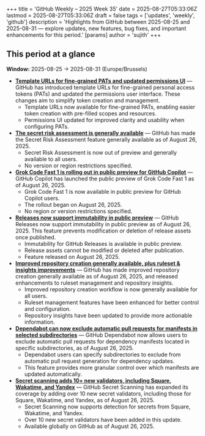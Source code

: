 +++
title = 'GitHub Weekly – 2025 Week 35'
date = 2025-08-27T05:33:06Z
lastmod = 2025-08-27T05:33:06Z
draft = false
tags = ['updates', 'weekly', 'github']
description = 'Highlights from GitHub between 2025-08-25 and 2025-08-31 — explore updates, new features, bug fixes, and important enhancements for this period.'
[params]
    author = 'sujith'
+++
## This period at a glance

**Window:** 2025-08-25 → 2025-08-31 (Europe/Brussels)

- **[Template URLs for fine-grained PATs and updated permissions UI](https://github.blog/changelog/2025-08-26-template-urls-for-fine-grained-pats-and-updated-permissions-ui)** — GitHub has introduced template URLs for fine-grained personal access tokens (PATs) and updated the permissions user interface. These changes aim to simplify token creation and management.
  - Template URLs now available for fine-grained PATs, enabling easier token creation with pre-filled scopes and resources.
  - Permissions UI updated for improved clarity and usability when configuring PATs.
- **[The secret risk assessment is generally available](https://github.blog/changelog/2025-08-26-the-secret-risk-assessment-is-generally-available)** — GitHub has made the Secret Risk Assessment feature generally available as of August 26, 2025.
  - Secret Risk Assessment is now out of preview and generally available to all users.
  - No version or region restrictions specified.
- **[Grok Code Fast 1 is rolling out in public preview for GitHub Copilot](https://github.blog/changelog/2025-08-26-grok-code-fast-1-is-rolling-out-in-public-preview-for-github-copilot)** — GitHub Copilot has launched the public preview of Grok Code Fast 1 as of August 26, 2025.
  - Grok Code Fast 1 is now available in public preview for GitHub Copilot users.
  - The rollout began on August 26, 2025.
  - No region or version restrictions specified.
- **[Releases now support immutability in public preview](https://github.blog/changelog/2025-08-26-releases-now-support-immutability-in-public-preview)** — GitHub Releases now support immutability in public preview as of August 26, 2025. This feature prevents modification or deletion of release assets once published.
  - Immutability for GitHub Releases is available in public preview.
  - Release assets cannot be modified or deleted after publication.
  - Feature released on August 26, 2025.
- **[Improved repository creation generally available, plus ruleset & insights improvements](https://github.blog/changelog/2025-08-26-improved-repository-creation-generally-available-plus-ruleset-insights-improvements)** — GitHub has made improved repository creation generally available as of August 26, 2025, and released enhancements to ruleset management and repository insights.
  - Improved repository creation workflow is now generally available for all users.
  - Ruleset management features have been enhanced for better control and configuration.
  - Repository insights have been updated to provide more actionable information.
- **[Dependabot can now exclude automatic pull requests for manifests in selected subdirectories](https://github.blog/changelog/2025-08-26-dependabot-can-now-exclude-automatic-pull-requests-for-manifests-in-selected-subdirectories)** — GitHub Dependabot now allows users to exclude automatic pull requests for dependency manifests located in specific subdirectories, as of August 26, 2025.
  - Dependabot users can specify subdirectories to exclude from automatic pull request generation for dependency updates.
  - This feature provides more granular control over which manifests are updated automatically.
- **[Secret scanning adds 10+ new validators, including Square, Wakatime, and Yandex](https://github.blog/changelog/2025-08-26-secret-scanning-adds-10-new-validators-including-square-wakatime-and-yandex)** — GitHub Secret Scanning has expanded its coverage by adding over 10 new secret validators, including those for Square, Wakatime, and Yandex, as of August 26, 2025.
  - Secret Scanning now supports detection for secrets from Square, Wakatime, and Yandex.
  - Over 10 new secret validators have been added in this update.
  - Available globally on GitHub as of August 26, 2025.

